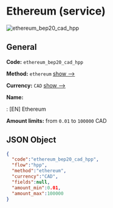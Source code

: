 
# Ethereum (service) 
![ethereum_bep20_cad_hpp](https://static.openfintech.io/payment_methods/ethereum_bep20_cad_hpp/logo.svg?w=400&c=v0.59.26#w200)  

## General 
 
**Code:** `ethereum_bep20_cad_hpp` 
 
**Method:** `ethereum` 
 [show -->](/payment-methods/ethereum/) 
 
**Currency:** `CAD` [show -->](/currencies/CAD/) 
 
**Name:** 
 
:	[EN] Ethereum 
 
**Amount limits:** from `0.01` to `100000` CAD 

## JSON Object 

```json
{
  "code":"ethereum_bep20_cad_hpp",
  "flow":"hpp",
  "method":"ethereum",
  "currency":"CAD",
  "fields":null,
  "amount_min":0.01,
  "amount_max":100000
}
```  
